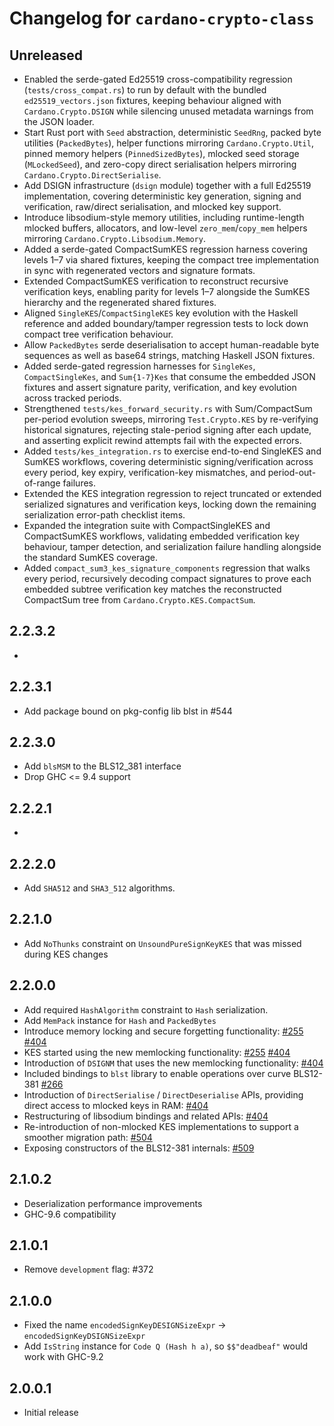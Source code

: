 # Changelog for `cardano-crypto-class`

## Unreleased

* Enabled the serde-gated Ed25519 cross-compatibility regression (`tests/cross_compat.rs`) to
  run by default with the bundled `ed25519_vectors.json` fixtures, keeping behaviour aligned
  with `Cardano.Crypto.DSIGN` while silencing unused metadata warnings from the JSON loader.
* Start Rust port with `Seed` abstraction, deterministic `SeedRng`, packed
  byte utilities (`PackedBytes`), helper functions mirroring
  `Cardano.Crypto.Util`, pinned memory helpers (`PinnedSizedBytes`), mlocked
  seed storage (`MLockedSeed`), and zero-copy direct serialisation helpers
  mirroring `Cardano.Crypto.DirectSerialise`.
* Add DSIGN infrastructure (`dsign` module) together with a full Ed25519
  implementation, covering deterministic key generation, signing and
  verification, raw/direct serialisation, and mlocked key support.
* Introduce libsodium-style memory utilities, including runtime-length
  mlocked buffers, allocators, and low-level `zero_mem`/`copy_mem` helpers
  mirroring `Cardano.Crypto.Libsodium.Memory`.
* Added a serde-gated CompactSumKES regression harness covering levels 1–7 via
  shared fixtures, keeping the compact tree implementation in sync with
  regenerated vectors and signature formats.
* Extended CompactSumKES verification to reconstruct recursive verification
  keys, enabling parity for levels 1–7 alongside the SumKES hierarchy and the
  regenerated shared fixtures.
* Aligned `SingleKES`/`CompactSingleKES` key evolution with the Haskell
  reference and added boundary/tamper regression tests to lock down compact
  tree verification behaviour.
* Allow `PackedBytes` serde deserialisation to accept human-readable byte
  sequences as well as base64 strings, matching Haskell JSON fixtures.
* Added serde-gated regression harnesses for `SingleKes`, `CompactSingleKes`,
  and `Sum{1-7}Kes` that consume the embedded JSON fixtures and assert
  signature parity, verification, and key evolution across tracked periods.
* Strengthened `tests/kes_forward_security.rs` with Sum/CompactSum per-period
  evolution sweeps, mirroring `Test.Crypto.KES` by re-verifying historical
  signatures, rejecting stale-period signing after each update, and asserting
  explicit rewind attempts fail with the expected errors.
* Added `tests/kes_integration.rs` to exercise end-to-end SingleKES and SumKES
  workflows, covering deterministic signing/verification across every period,
  key expiry, verification-key mismatches, and period-out-of-range failures.
* Extended the KES integration regression to reject truncated or extended
  serialized signatures and verification keys, locking down the remaining
  serialization error-path checklist items.
* Expanded the integration suite with CompactSingleKES and CompactSumKES
  workflows, validating embedded verification key behaviour, tamper
  detection, and serialization failure handling alongside the standard
  SumKES coverage.
* Added `compact_sum3_kes_signature_components` regression that walks every
  period, recursively decoding compact signatures to prove each embedded
  subtree verification key matches the reconstructed CompactSum tree from
  `Cardano.Crypto.KES.CompactSum`.

## 2.2.3.2

*

## 2.2.3.1

* Add package bound on pkg-config lib blst in #544

## 2.2.3.0

* Add `blsMSM` to the BLS12_381 interface
* Drop GHC <= 9.4 support

## 2.2.2.1

*

## 2.2.2.0

* Add `SHA512` and `SHA3_512` algorithms.

## 2.2.1.0

* Add `NoThunks` constraint on `UnsoundPureSignKeyKES` that was missed during KES changes

## 2.2.0.0

* Add required `HashAlgorithm` constraint to `Hash` serialization.
* Add `MemPack` instance for `Hash` and `PackedBytes`
* Introduce memory locking and secure forgetting functionality:
  [#255](https://github.com/input-output-hk/cardano-base/pull/255)
  [#404](https://github.com/input-output-hk/cardano-base/pull/404)
* KES started using the new memlocking functionality:
  [#255](https://github.com/input-output-hk/cardano-base/pull/255)
  [#404](https://github.com/input-output-hk/cardano-base/pull/404)
* Introduction of `DSIGNM` that uses the new memlocking functionality:
  [#404](https://github.com/input-output-hk/cardano-base/pull/404)
* Included bindings to `blst` library to enable operations over curve BLS12-381
  [#266](https://github.com/input-output-hk/cardano-base/pull/266)
* Introduction of `DirectSerialise` / `DirectDeserialise` APIs, providing
  direct access to mlocked keys in RAM:
  [#404](https://github.com/input-output-hk/cardano-base/pull/404)
* Restructuring of libsodium bindings and related APIs:
  [#404](https://github.com/input-output-hk/cardano-base/pull/404)
* Re-introduction of non-mlocked KES implementations to support a smoother
  migration path:
  [#504](https://github.com/IntersectMBO/cardano-base/pull/504)
* Exposing constructors of the BLS12-381 internals: [#509](https://github.com/IntersectMBO/cardano-base/pull/509)

## 2.1.0.2

* Deserialization performance improvements
* GHC-9.6 compatibility

## 2.1.0.1

* Remove `development` flag: #372

## 2.1.0.0

* Fixed the name `encodedSignKeyDESIGNSizeExpr` -> `encodedSignKeyDSIGNSizeExpr`
* Add `IsString` instance for `Code Q (Hash h a)`, so `$$"deadbeaf"` would work with GHC-9.2

## 2.0.0.1

* Initial release
